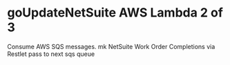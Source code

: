 # goUpdateNetSuite AWS Lambda 2 of 3
Consume AWS SQS messages. mk NetSuite Work Order Completions via Restlet pass to next sqs queue

